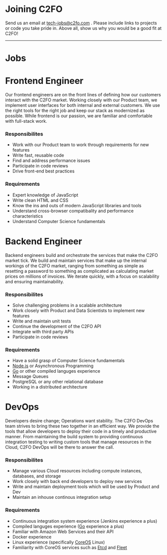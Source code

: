 # Joining C2FO

Send us an email at [tech-jobs@c2fo.com](mailto:tech-jobs@c2fo.com) . Please include links to projects or code you take pride in. Above all, show us why you would be a good fit at C2FO!  

________________

Jobs
====
 
# Frontend Engineer 

Our frontend engineers are on the front lines of defining how our customers interact with the C2FO market. Working closely with our Product team, we implement user interfaces for both internal and external customers. We use the right tools for the right job and keep our stack as modernized as possible. While frontend is our passion, we are familiar and comfortable with full-stack work.   

### Responsibilites  
* Work with our Product team to work through requirements for new features
* Write fast, reusable code 
* Find and address performance issues
* Participate in code reviews
* Drive front-end best practices 

### Requirements  
* Expert knowledge of JavaScript
* Write clean HTML and CSS
* Know the ins and outs of modern JavaScript libraries and tools
* Understand cross-browser compatibality and performance characteristics
* Understand Computer Science fundamentals

# Backend Engineer   

Backend engineers build and orchestrate the services that make the C2FO market tick. We build and maintain services that make up the internal workings of the C2FO market, ranging from something as simple as resetting a password to something as complicated as calculating market prices on millions of invoices. We iterate quickly, with a focus on scalability and ensuring maintainability.  

### Responsibilites  

* Solve challenging problems in a scalable architecture
* Work closely with Product and Data Scientists to implement new features
* Write and maintain unit tests
* Continue the development of the C2FO API
* Integrate with third party APIs 
* Participate in code reviews


### Requirements  

* Have a solid grasp of Computer Science fundamentals
* [Node.js] or Asynchronous Programming
* [Go] or other compiled languges experience
* Message Queues
* PostgreSQL or any other relational database
* Working in a distributed architecture  

# DevOps

Developers desire change; Operations want stability.  The C2FO DevOps team strives to bring these two together in an efficient way.  We provide the tools that allow developers to deploy their code in a timely and productive manner.  From maintaining the build system to providing continuous integration testing to writing custom tools that manage resources in the Cloud, C2FO DevOps will be there to answer the call.

### Responsibilites  

* Manage various Cloud resources including compute instances, databases, and storage
* Work closely with back end developers to deploy new services
* Write and maintain deployment tools which will be used by Product and Dev
* Maintain an inhouse continous integration setup


### Requirements  

* Continuous integration system experience (Jenkins experience a plus)
* Compiled languges experience ([Go] experience a plus)
* Familiar with Amazon Web Services and their API
* Docker experience
* Linux experience (specifically [CoreOS] Linux)
* Familiarity with CoreOS services such as [Etcd] and [Fleet] 


[Go]: http://golang.org/
[Node.js]: http://nodejs.org/
[AngularJS]: https://angularjs.org/
[Frontend DevOps]: http://www.smashingmagazine.com/2013/06/11/front-end-ops/ 
[AWS RDS]: http://aws.amazon.com/rds/
[CoreOS]: https://coreos.com/
[Etcd]: https://github.com/coreos/etcd
[Fleet]: https://github.com/coreos/fleet
